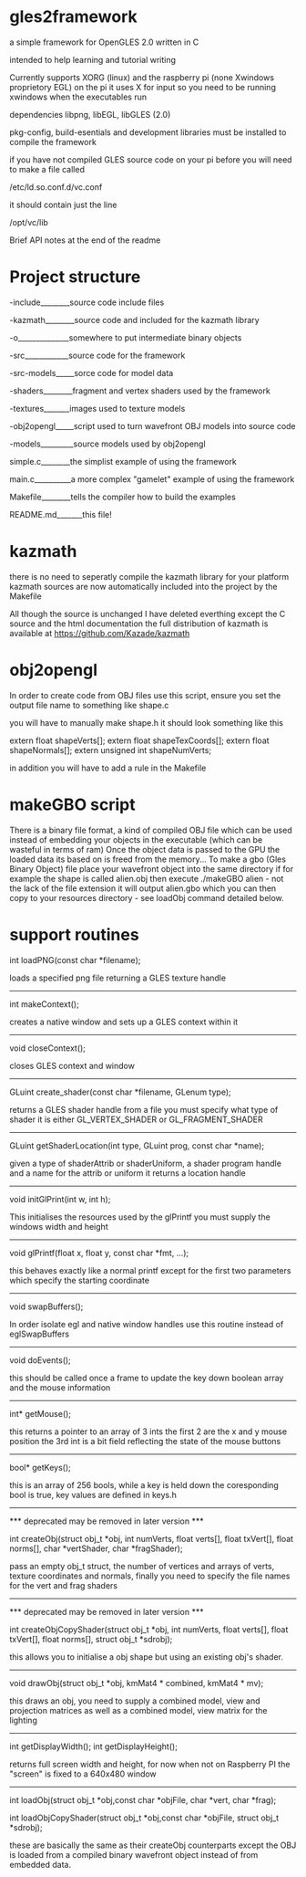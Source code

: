 gles2framework
==============

a simple framework for OpenGLES 2.0 written in C

intended to help learning and tutorial writing

Currently supports XORG (linux) and the raspberry pi
(none Xwindows proprietory EGL)
on the pi it uses X for input so you need to be running xwindows
when the executables run

dependencies libpng, libEGL, libGLES (2.0)

pkg-config, build-esentials and development libraries must be installed
to compile the framework

if you have not compiled GLES source code on your pi before you will need to make
a file called

/etc/ld.so.conf.d/vc.conf

it should contain just the line

/opt/vc/lib


Brief API notes at the end of the readme


Project structure
=================

-include________source code include files

-kazmath________source code and included for the kazmath library

-o______________somewhere to put intermediate binary objects

-src____________source code for the framework

-src-models_____sorce code for model data

-shaders________fragment and vertex shaders used by the framework

-textures_______images used to texture models

-obj2opengl_____script used to turn wavefront OBJ models into source code

-models_________source models used by obj2opengl

simple.c________the simplist example of using the framework

main.c__________a more complex "gamelet" example of using the framework

Makefile________tells the compiler how to build the examples

README.md_______this file!



kazmath
=======

there is no need to seperatly compile the kazmath library for your platform
kazmath sources are now automatically included into the project by
the Makefile

All though the source is unchanged I have deleted everthing except the C source and
the html documentation the full distribution of kazmath is available at 
https://github.com/Kazade/kazmath


obj2opengl
==========

In order to create code from OBJ files use this script, ensure you set 
the output file name to something like shape.c

you will have to manually make shape.h it should look something like this

extern float shapeVerts[];
extern float shapeTexCoords[];
extern float shapeNormals[];
extern unsigned int shapeNumVerts;

in addition you will have to add a rule in the Makefile



makeGBO script
==============

There is a binary file format, a kind of compiled OBJ file which can be used instead of
embedding your objects in the executable (which can be wasteful in terms of ram)
Once the object data is passed to the GPU the loaded data its based on is freed from
the memory...
To make a gbo (Gles Binary Object) file place your wavefront object into the same directory
if for example the shape is called alien.obj then execute ./makeGBO alien - not the lack
of the file extension it will output alien.gbo which you can then copy to your resources
directory - see loadObj command detailed below.


support routines
================

int loadPNG(const char *filename);

loads a specified png file returning a GLES texture handle
________________________________________________________________________

int makeContext();

creates a native window and sets up a GLES context within it
________________________________________________________________________

void closeContext();

closes GLES context and window
________________________________________________________________________

GLuint create_shader(const char *filename, GLenum type);

returns a GLES shader handle from a file you must specify what type 
of shader it is either GL_VERTEX_SHADER or GL_FRAGMENT_SHADER
________________________________________________________________________

GLuint getShaderLocation(int type, GLuint prog, const char *name);

given a type of shaderAttrib or shaderUniform, a shader program handle
and a name for the attrib or uniform it returns a location handle 
________________________________________________________________________

void initGlPrint(int w, int h);

This initialises the resources used by the glPrintf you must supply
the windows width and height
________________________________________________________________________

void glPrintf(float x, float y, const char *fmt, ...);

this behaves exactly like a normal printf except for the first two
parameters which specify the starting coordinate
________________________________________________________________________

void swapBuffers();

In order isolate egl and native window handles use this routine instead
of eglSwapBuffers
________________________________________________________________________

void doEvents();

this should be called once a frame to update the key down boolean array
and the mouse information
________________________________________________________________________

int* getMouse();

this returns a pointer to an array of 3 ints the first 2 are the x and y
mouse position the 3rd int is a bit field reflecting the state of the
mouse buttons
________________________________________________________________________

bool* getKeys();

this is an array of 256 bools, while a key is held down the coresponding
bool is true, key values are defined in keys.h
________________________________________________________________________

*** deprecated may be removed in later version ***

int createObj(struct obj_t *obj, int numVerts, float verts[], float txVert[],
        float norms[], char *vertShader, char *fragShader);

pass an empty obj_t struct, the number of vertices and arrays of verts,
texture coordinates and normals, finally you need to specify the file names
for the vert and frag shaders 
________________________________________________________________________

*** deprecated may be removed in later version ***

int createObjCopyShader(struct obj_t *obj, int numVerts, float verts[],
			float txVert[], float norms[], struct obj_t *sdrobj);

this allows you to initialise a obj shape but using an existing obj's
shader.
________________________________________________________________________

void drawObj(struct obj_t *obj, kmMat4 * combined, kmMat4 * mv);

this draws an obj, you need to supply a combined model, view and projection
matrices as well as a combined model, view matrix for the lighting

________________________________________________________________________

int getDisplayWidth();
int getDisplayHeight();

returns full screen width and height, for now when not on Raspberry PI 
the "screen" is fixed to a 640x480 window 

________________________________________________________________________

int loadObj(struct obj_t *obj,const char *objFile, char *vert, char *frag);

int loadObjCopyShader(struct obj_t *obj,const char *objFile, struct obj_t *sdrobj);


these are basically the same as their createObj counterparts except the
OBJ is loaded from a compiled binary wavefront object instead of from
embedded data.


